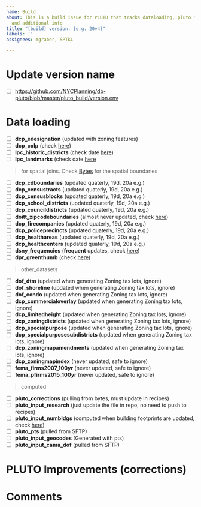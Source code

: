 ```yaml
---
name: Build
about: This is a build issue for PLUTO that tracks dataloading, pluto improvements
  and additional info
title: "[build] version: {e.g. 20v4}"
labels: ''
assignees: mgraber, SPTKL

---
```

# Update version name
- [ ] https://github.com/NYCPlanning/db-pluto/blob/master/pluto_build/version.env

# Data loading
- [ ] **dcp_edesignation** (updated with zoning features)
- [ ] **dcp_colp** (check [here](https://www1.nyc.gov/site/planning/data-maps/open-data/dwn-colp.page))
- [ ] **lpc_historic_districts** (check date [here](https://data.cityofnewyork.us/Housing-Development/LPC-Individual-Landmark-and-Historic-District-Buil/7mgd-s57w))
- [ ] **lpc_landmarks** (check date [here](https://data.cityofnewyork.us/Housing-Development/Designated-and-Calendared-Buildings-and-Sites-Map-/jcj6-zji6)
> for spatial joins. Check [Bytes](https://www1.nyc.gov/site/planning/data-maps/open-data/districts-download-metadata.page) for the spatial boundaries
- [ ] **dcp_cdboundaries** (updated quaterly, 19d, 20a e.g.)
- [ ] **dcp_censustracts** (updated quaterly, 19d, 20a e.g.)
- [ ] **dcp_censusblocks** (updated quaterly, 19d, 20a e.g.)
- [ ] **dcp_school_districts**  (updated quaterly, 19d, 20a e.g.)
- [ ] **dcp_councildistricts**  (updated quaterly, 19d, 20a e.g.)
- [ ] **doitt_zipcodeboundaries** (almost never updated, check [here](https://data.cityofnewyork.us/Business/Zip-Code-Boundaries/i8iw-xf4u))
- [ ] **dcp_firecompanies**  (updated quaterly, 19d, 20a e.g.)
- [ ] **dcp_policeprecincts**  (updated quaterly, 19d, 20a e.g.)
- [ ] **dcp_healthareas**  (updated quaterly, 19d, 20a e.g.)
- [ ] **dcp_healthcenters**  (updated quaterly, 19d, 20a e.g.)
- [ ] **dsny_frequencies** (**frequent** updates, check [here](https://data.cityofnewyork.us/City-Government/DSNY-Frequencies/gyhq-r8du))
- [ ] **dpr_greenthumb** (check [here](https://data.cityofnewyork.us/dataset/Greenthumb-Garden-Info/p78i-pat6/data))
> other_datasets 
- [ ] **dof_dtm** (updated when generating Zoning tax lots, ignore)
- [ ] **dof_shoreline** (updated when generating Zoning tax lots, ignore)
- [ ] **dof_condo** (updated when generating Zoning tax lots, ignore)
- [ ] **dcp_commercialoverlay** (updated when generating Zoning tax lots, ignore)
- [ ] **dcp_limitedheight** (updated when generating Zoning tax lots, ignore)
- [ ] **dcp_zoningdistricts** (updated when generating Zoning tax lots, ignore)
- [ ] **dcp_specialpurpose** (updated when generating Zoning tax lots, ignore)
- [ ] **dcp_specialpurposesubdistricts** (updated when generating Zoning tax lots, ignore)
- [ ] **dcp_zoningmapamendments** (updated when generating Zoning tax lots, ignore)
- [ ] **dcp_zoningmapindex** (never updated, safe to ignore)
- [ ] **fema_firms2007_100yr** (never updated, safe to ignore)
- [ ] **fema_pfirms2015_100yr** (never updated, safe to ignore)
> computed
- [ ] **pluto_corrections** (pulling from bytes, must update in recipes)
- [ ] **pluto_input_research** (just update the file in repo, no need to push to recipes)
- [ ] **pluto_input_numbldgs** (computed when building footprints are updated, check [here](https://data.cityofnewyork.us/Housing-Development/Building-Footprints/nqwf-w8eh))
- [ ] **pluto_pts** (pulled from SFTP)
- [ ] **pluto_input_geocodes** (Generated with pts)
- [ ] **pluto_input_cama_dof** (pulled from SFTP)
# PLUTO Improvements (corrections)

# Comments
